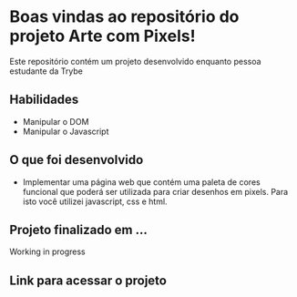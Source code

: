 # Boas vindas ao repositório do projeto Arte com Pixels!
Este repositório contém um projeto desenvolvido enquanto pessoa estudante da Trybe

## Habilidades
- Manipular o DOM
- Manipular o Javascript

## O que foi desenvolvido
- Implementar uma página web que contém uma paleta de cores funcional que poderá ser utilizada para criar desenhos em pixels. Para isto você utilizei javascript, css e html.

## Projeto finalizado em ...
Working in progress

## Link para acessar o projeto
